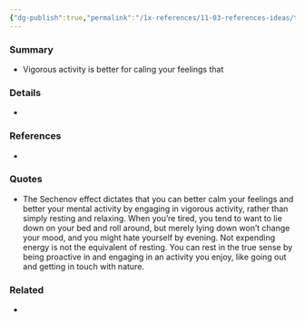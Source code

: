 ```yaml
---
{"dg-publish":true,"permalink":"/1x-references/11-03-references-ideas/the-sechenov-effect/","dgShowBacklinks":false}
---
```



### Summary
- Vigorous activity is better for caling your feelings that

### Details
- 

### References
- 

### Quotes
- The Sechenov effect dictates that you can better calm your feelings and better your mental activity by engaging in vigorous activity, rather than simply resting and relaxing.
When you’re tired, you tend to want to lie down on your bed and roll around, but merely lying down won’t change your mood, and you might hate yourself by evening. Not expending energy is not the equivalent of resting. You can rest in the true sense by being proactive in and engaging in an activity you enjoy, like going out and getting in touch with nature.

### Related
- 